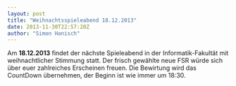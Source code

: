 ```yaml
---
layout: post
title: "Weihnachtsspieleabend 18.12.2013"
date: 2013-11-30T22:57:20Z
author: "Simon Hanisch"
---
```


<p>
Am <strong>18.12.2013</strong> findet der nächste Spieleabend in der Informatik-Fakultät mit weihnachtlicher Stimmung statt. Der frisch gewählte neue FSR würde sich über euer zahlreiches Erscheinen freuen. Die Bewirtung wird das CountDown übernehmen, der Beginn ist wie immer um 18:30.
</p>
